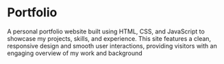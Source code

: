 # Portfolio
A personal portfolio website built using HTML, CSS, and JavaScript to showcase my projects, skills, and experience. This site features a clean, responsive design and smooth user interactions, providing visitors with an engaging overview of my work and background
